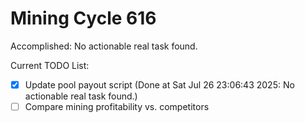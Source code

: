 # Mining Cycle 616

Accomplished: No actionable real task found.

Current TODO List:

- [x] Update pool payout script  (Done at Sat Jul 26 23:06:43 2025: No actionable real task found.)
- [ ] Compare mining profitability vs. competitors